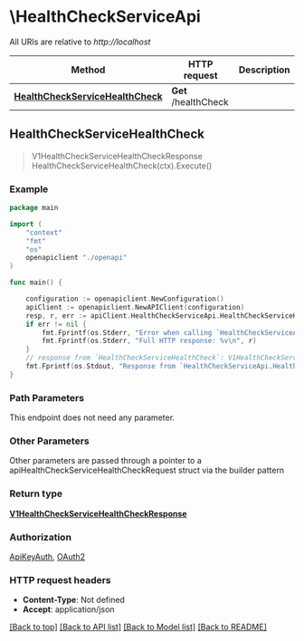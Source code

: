 # \HealthCheckServiceApi

All URIs are relative to *http://localhost*

Method | HTTP request | Description
------------- | ------------- | -------------
[**HealthCheckServiceHealthCheck**](HealthCheckServiceApi.md#HealthCheckServiceHealthCheck) | **Get** /healthCheck | 



## HealthCheckServiceHealthCheck

> V1HealthCheckServiceHealthCheckResponse HealthCheckServiceHealthCheck(ctx).Execute()



### Example

```go
package main

import (
    "context"
    "fmt"
    "os"
    openapiclient "./openapi"
)

func main() {

    configuration := openapiclient.NewConfiguration()
    apiClient := openapiclient.NewAPIClient(configuration)
    resp, r, err := apiClient.HealthCheckServiceApi.HealthCheckServiceHealthCheck(context.Background()).Execute()
    if err != nil {
        fmt.Fprintf(os.Stderr, "Error when calling `HealthCheckServiceApi.HealthCheckServiceHealthCheck``: %v\n", err)
        fmt.Fprintf(os.Stderr, "Full HTTP response: %v\n", r)
    }
    // response from `HealthCheckServiceHealthCheck`: V1HealthCheckServiceHealthCheckResponse
    fmt.Fprintf(os.Stdout, "Response from `HealthCheckServiceApi.HealthCheckServiceHealthCheck`: %v\n", resp)
}
```

### Path Parameters

This endpoint does not need any parameter.

### Other Parameters

Other parameters are passed through a pointer to a apiHealthCheckServiceHealthCheckRequest struct via the builder pattern


### Return type

[**V1HealthCheckServiceHealthCheckResponse**](V1HealthCheckServiceHealthCheckResponse.md)

### Authorization

[ApiKeyAuth](../README.md#ApiKeyAuth), [OAuth2](../README.md#OAuth2)

### HTTP request headers

- **Content-Type**: Not defined
- **Accept**: application/json

[[Back to top]](#) [[Back to API list]](../README.md#documentation-for-api-endpoints)
[[Back to Model list]](../README.md#documentation-for-models)
[[Back to README]](../README.md)

